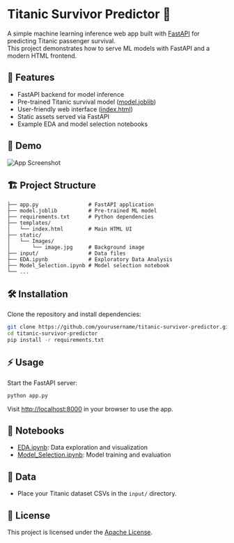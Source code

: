 # Titanic Survivor Predictor 🚢

A simple machine learning inference web app built with [FastAPI](https://fastapi.tiangolo.com/) for predicting Titanic passenger survival.  
This project demonstrates how to serve ML models with FastAPI and a modern HTML frontend.

## 🚀 Features

- FastAPI backend for model inference
- Pre-trained Titanic survival model ([model.joblib](model.joblib))
- User-friendly web interface ([index.html](templates/index.html))
- Static assets served via FastAPI
- Example EDA and model selection notebooks

## 📸 Demo

![App Screenshot](static/Images/Demo.png)

## 🏗️ Project Structure

```
├── app.py                # FastAPI application
├── model.joblib          # Pre-trained ML model
├── requirements.txt      # Python dependencies
├── templates/
│   └── index.html        # Main HTML UI
├── static/
│   └── Images/
│       └── image.jpg     # Background image
├── input/                # Data files
├── EDA.ipynb             # Exploratory Data Analysis
├── Model_Selection.ipynb # Model selection notebook
└── ...
```

## 🛠️ Installation

Clone the repository and install dependencies:

```sh
git clone https://github.com/yourusername/titanic-survivor-predictor.git
cd titanic-survivor-predictor
pip install -r requirements.txt
```

## ⚡ Usage

Start the FastAPI server:

```sh
python app.py
```

Visit [http://localhost:8000](http://localhost:8000) in your browser to use the app.

## 📝 Notebooks

- [EDA.ipynb](EDA.ipynb): Data exploration and visualization
- [Model_Selection.ipynb](Model_Selection.ipynb): Model training and evaluation

## 📂 Data

- Place your Titanic dataset CSVs in the `input/` directory.

## 📄 License

This project is licensed under the [Apache License](LICENSE).

